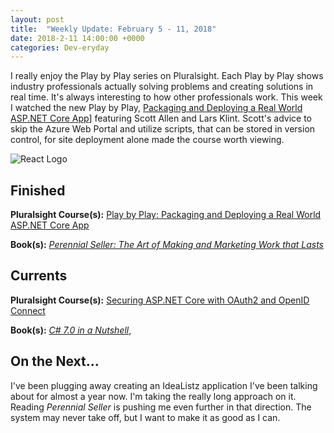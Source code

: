 ```yaml
---
layout: post
title:  "Weekly Update: February 5 - 11, 2018"
date: 2018-2-11 14:00:00 +0000
categories: Dev-eryday
---
```


I really enjoy the Play by Play series on Pluralsight. Each Play by Play shows industry professionals actually solving problems and creating solutions in real time. It's always interesting to how other professionals work. This week I watched the new Play by Play, [Packaging and Deploying a Real World ASP.NET Core App][pbp]] featuring Scott Allen and Lars Klint. Scott's advice to skip the Azure Web Portal and utilize scripts, that can be stored in version control, for site deployment alone made the course worth viewing.

![React Logo](https://farm5.staticflickr.com/4648/25143497467_fa5649fa98_z.jpg)



Finished
--------

**Pluralsight Course(s):** [Play by Play: Packaging and Deploying a Real World ASP.NET Core App][pbp]

**Book(s):** *[Perennial Seller: The Art of Making and Marketing Work that Lasts][ps]* 

Currents
--------
**Pluralsight Course(s):**  [Securing ASP.NET Core with OAuth2 and OpenID Connect][secure]

**Book(s):** *[C# 7.0 in a Nutshell][nut]*, 

On the Next...
--------
I've been plugging away creating an IdeaListz application I've been talking about for almost a year now. I'm taking the really long approach on it. Reading *Perennial Seller* is pushing me even further in that direction. The system may never take off, but I want to make it as good as I can.


[fun]: https://app.pluralsight.com/library/courses/making-functional-csharp/table-of-contents
[rul]: https://www.amazon.com/12-Rules-Life-Antidote-Chaos-ebook/dp/B01FPGY5T0/
[red]: https://app.pluralsight.com/library/courses/redux-fundamentals/table-of-contents
[core]: https://app.pluralsight.com/library/courses/aspdotnetcore-implementing-securing-api/table-of-contents
[secure]: https://app.pluralsight.com/library/courses/asp-dotnet-core-oauth2-openid-connect-securing/table-of-contents
[core2]: https://app.pluralsight.com/library/courses/asp-dot-net-core-oauth/table-of-contents
[nut]: https://www.amazon.com/C-7-0-Nutshell-Definitive-Reference/dp/1491987650
[wu]: https://www.amazon.com/Waking-Up-Spirituality-Without-Religion-ebook/dp/B00GEEB9YC/
[li]: https://stevewedig.com/2014/02/03/software-developers-reading-list/
[ps]: https://www.amazon.com/Perennial-Seller-Making-Marketing-Lasts-ebook/dp/B01N8SL7FH
[gv]: https://www.youtube.com/watch?v=7kVeCqQCxlk
[cgl]: https://developer.mozilla.org/en-US/docs/Web/CSS/CSS_Grid_Layout
[pbp]: https://app.pluralsight.com/library/courses/play-by-play-packaging-deploying-real-world-asp-dont-net-core-app/table-of-contents